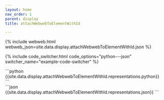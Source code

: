 ```yaml
---
layout: home
nav_order: 1
parent: display
title: attachWebwebToElementWithId

---
```


{% include webweb.html webweb_json=site.data.display.attachWebwebToElementWithId.json %}

{% include code_switcher.html code_options="python---json" switcher_name="example-code-switcher" %}
<div class='select-code-block example-code-switcher python-code-block select-code-block-visible'></div>
```python
{{site.data.display.attachWebwebToElementWithId.representations.python}}
```
<div class='select-code-block example-code-switcher json-code-block'></div>
```json
{{site.data.display.attachWebwebToElementWithId.representations.json}}
```